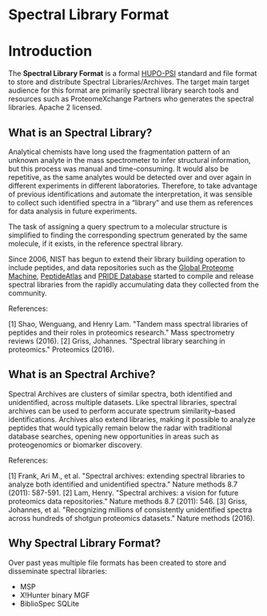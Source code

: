 Spectral Library Format
=======================

# Introduction

The **Spectral Library Format** is a formal [HUPO-PSI](www.psidev.info/) standard and file format to store
and distribute Spectral Libraries/Archives. The target main target audience for this format
are primarily spectral library search tools and resources such as ProteomeXchange Partners who generates the spectral libraries.
Apache 2 licensed.

## What is an Spectral Library?

Analytical chemists have long used the fragmentation pattern of an unknown analyte in the
mass spectrometer to infer structural information, but this process was
manual and time-consuming. It would also be repetitive, as the same analytes would be detected over and over again in different
experiments in different laboratories. Therefore, to take advantage
of previous identifications and automate the interpretation, it was sensible to collect such identified spectra in a “library” and use them as references for data analysis in future experiments.

The task of assigning a query spectrum to a molecular structure is simplified to finding the corresponding spectrum
generated by the same molecule, if it exists, in the reference spectral library.

Since 2006, NIST has begun to extend their library building operation to include peptides, and
data repositories such as the [Global Proteome Machine](http://gpmdb.thegpm.org), [PeptideAtlas](http://www.peptideatlas.org)
and [PRIDE Database](http://www.ebi.ac.uk/pride/archive) started to compile and release spectral
libraries from the rapidly accumulating data they collected from the
community.

References:

[1] Shao, Wenguang, and Henry Lam. "Tandem mass spectral libraries of peptides and their roles in proteomics research." Mass spectrometry reviews (2016).
[2] Griss, Johannes. "Spectral library searching in proteomics." Proteomics (2016).

## What is an Spectral Archive?

Spectral Archives are clusters of similar spectra, both identified and unidentified, across
multiple datasets. Like spectral libraries, spectral archives can
be used to perform accurate spectrum similarity–based identifications. Archives also extend
libraries, making it possible to analyze peptides that would typically remain below the radar
with traditional database searches, opening new opportunities
in areas such as proteogenomics or biomarker discovery.

References:

[1] Frank, Ari M., et al. "Spectral archives: extending spectral libraries to analyze both identified and unidentified spectra." Nature methods 8.7 (2011): 587-591.
[2] Lam, Henry. "Spectral archives: a vision for future proteomics data repositories." Nature methods 8.7 (2011): 546.
[3] Griss, Johannes, et al. "Recognizing millions of consistently unidentified spectra across hundreds of shotgun proteomics datasets." Nature methods (2016).

## Why Spectral Library Format?

Over past yeas multiple file formats has been created to store and disseminate spectral libraries:
   - MSP
   - X!Hunter binary MGF
   - BiblioSpec SQLite


